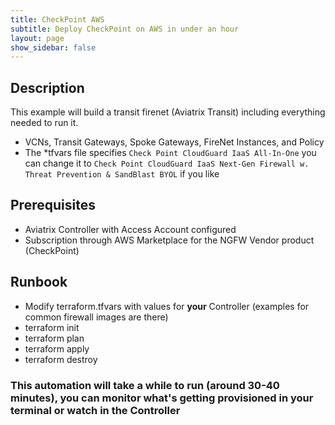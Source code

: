 ```yaml
---
title: CheckPoint AWS
subtitle: Deploy CheckPoint on AWS in under an hour
layout: page
show_sidebar: false
---
```


## Description

This example will build a transit firenet (Aviatrix Transit) including everything needed to run it.

- VCNs, Transit Gateways, Spoke Gateways, FireNet Instances, and Policy
- The *tfvars file specifies ```Check Point CloudGuard IaaS All-In-One``` you can change it to ```Check Point CloudGuard IaaS Next-Gen Firewall w. Threat Prevention & SandBlast BYOL``` if you like
  

## Prerequisites

- Aviatrix Controller with Access Account configured
- Subscription through AWS Marketplace for the NGFW Vendor product (CheckPoint)
  
## Runbook

- Modify terraform.tfvars with values for **your** Controller (examples for common firewall images are there)
- terraform init
- terraform plan
- terraform apply
- terraform destroy 

### This automation will take a while to run (around 30-40 minutes), you can monitor what's getting provisioned in your terminal or watch in the Controller 
